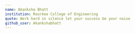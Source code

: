 ```yaml
---
name: Akanksha Bhatt
institution: Roorkee College of Engineering
quote: Work hard in silence let your success be your noise
github_user: Akankshabhatt
---
```

